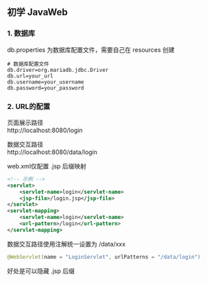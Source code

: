 ## 初学 JavaWeb

### 1. 数据库
db.properties 为数据库配置文件，需要自己在 resources 创建
```properties
# 数据库配置文件
db.driver=org.mariadb.jdbc.Driver
db.url=your_url
db.username=your_username
db.password=your_password
```
### 2. URL的配置

页面展示路径  
http://localhost:8080/login

数据交互路径  
http://localhost:8080/data/login

web.xml仅配置 .jsp 后缀映射
```xml
<!-- 示例 -->
<servlet>
    <servlet-name>login</servlet-name>
    <jsp-file>/login.jsp</jsp-file>
</servlet>
<servlet-mapping>
    <servlet-name>login</servlet-name>
    <url-pattern>/login</url-pattern>
</servlet-mapping>
```
数据交互路径使用注解统一设置为 /data/xxx

```java
@WebServlet(name = "LoginServlet", urlPatterns = "/data/login")
```
好处是可以隐藏 .jsp 后缀
